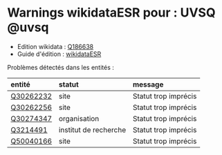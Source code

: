 Warnings wikidataESR pour : UVSQ @uvsq
================

- Edition wikidata : [Q186638](https://www.wikidata.org/wiki/Q186638)
- Guide d'édition : [wikidataESR](https://github.com/cpesr/wikidataESR/)



Problèmes détectés dans les entités :

|entité                                               |statut                |message              |
|:----------------------------------------------------|:---------------------|:--------------------|
|[Q30262232](https://www.wikidata.org/wiki/Q30262232) |site                  |Statut trop imprécis |
|[Q30262256](https://www.wikidata.org/wiki/Q30262256) |site                  |Statut trop imprécis |
|[Q30274347](https://www.wikidata.org/wiki/Q30274347) |organisation          |Statut trop imprécis |
|[Q3214491](https://www.wikidata.org/wiki/Q3214491)   |institut de recherche |Statut trop imprécis |
|[Q50040166](https://www.wikidata.org/wiki/Q50040166) |site                  |Statut trop imprécis |
